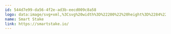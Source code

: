```yaml
---
id: 544d7e99-da56-4f2e-ad3b-eecd009c8a58
logo: data:image/svg+xml,%3Csvg%20width%3D%22200%22%20height%3D%2284%22%20viewBox%3D%220%200%20200%2084%22%20fill%3D%22none%22%20xmlns%3D%22http%3A%2F%2Fwww.w3.org%2F2000%2Fsvg%22%3E%0A%3Cpath%20d%3D%22M143.949%2039.4733L141.491%2041.7327V44.7055H140.084V30H141.491V39.9688L147.714%2034.2808H149.459L144.999%2038.5419L149.875%2044.7055H148.15L143.949%2039.4733Z%22%20fill%3D%22%237A8AA0%22%2F%3E%0A%3Cpath%20d%3D%22M111.266%2044.8244C110.235%2044.8244%20109.244%2044.6592%20108.293%2044.3289C107.355%2043.9986%20106.628%2043.5626%20106.113%2043.0209L106.688%2041.8912C107.19%2042.3933%20107.857%2042.8029%20108.689%2043.12C109.522%2043.4239%20110.38%2043.5758%20111.266%2043.5758C112.508%2043.5758%20113.439%2043.3512%20114.06%2042.902C114.681%2042.4395%20114.992%2041.845%20114.992%2041.1183C114.992%2040.5634%20114.82%2040.1208%20114.476%2039.7904C114.146%2039.4601%20113.736%2039.2091%20113.248%2039.0373C112.759%2038.8524%20112.078%2038.6542%20111.206%2038.4428C110.162%2038.1785%20109.33%2037.9275%20108.709%2037.6897C108.088%2037.4386%20107.553%2037.0621%20107.104%2036.56C106.668%2036.0579%20106.45%2035.3775%20106.45%2034.5187C106.45%2033.8184%20106.635%2033.1842%20107.005%2032.6161C107.375%2032.0347%20107.943%2031.5723%20108.709%2031.2287C109.475%2030.8852%20110.427%2030.7135%20111.563%2030.7135C112.356%2030.7135%20113.129%2030.8258%20113.882%2031.0504C114.648%2031.2618%20115.309%2031.5591%20115.864%2031.9422L115.368%2033.1115C114.787%2032.7284%20114.166%2032.4443%20113.505%2032.2593C112.845%2032.0611%20112.197%2031.962%20111.563%2031.962C110.347%2031.962%20109.429%2032.1999%20108.808%2032.6755C108.2%2033.138%20107.896%2033.7391%20107.896%2034.479C107.896%2035.0339%20108.062%2035.4832%20108.392%2035.8267C108.735%2036.157%20109.158%2036.4146%20109.66%2036.5996C110.176%2036.7714%20110.863%2036.963%20111.721%2037.1744C112.739%2037.4254%20113.558%2037.6764%20114.179%2037.9275C114.813%2038.1653%20115.348%2038.5353%20115.784%2039.0373C116.22%2039.5262%20116.438%2040.1934%20116.438%2041.039C116.438%2041.7393%20116.247%2042.3801%20115.864%2042.9614C115.494%2043.5296%20114.919%2043.9854%20114.139%2044.3289C113.36%2044.6592%20112.402%2044.8244%20111.266%2044.8244Z%22%20fill%3D%22%237A8AA0%22%2F%3E%0A%3Cpath%20d%3D%22M124.47%2044.0713C124.205%2044.3091%20123.882%2044.4941%20123.498%2044.6262C123.115%2044.7451%20122.712%2044.8046%20122.29%2044.8046C121.312%2044.8046%20120.559%2044.5403%20120.03%2044.0118C119.502%2043.4833%20119.237%2042.7368%20119.237%2041.7723V32.0017H120.645V34.2808H123.796V35.47H120.645V41.693C120.645%2042.314%20120.797%2042.7897%20121.1%2043.12C121.404%2043.4371%20121.847%2043.5956%20122.428%2043.5956C123.062%2043.5956%20123.578%2043.4173%20123.974%2043.0605L124.47%2044.0713Z%22%20fill%3D%22%237A8AA0%22%2F%3E%0A%3Cpath%20fill-rule%3D%22evenodd%22%20clip-rule%3D%22evenodd%22%20d%3D%22M136.165%2044.7055V34.2808H134.758V36.2627C134.322%2035.5889%20133.761%2035.0802%20133.074%2034.7367C132.4%2034.3799%20131.64%2034.2016%20130.795%2034.2016C129.817%2034.2016%20128.932%2034.4262%20128.139%2034.8754C127.346%2035.3114%20126.725%2035.9324%20126.276%2036.7384C125.827%2037.5443%20125.602%2038.4626%20125.602%2039.4932C125.602%2040.5237%20125.827%2041.442%20126.276%2042.248C126.725%2043.0539%20127.346%2043.6815%20128.139%2044.1307C128.932%2044.58%20129.817%2044.8046%20130.795%2044.8046C131.667%2044.8046%20132.446%2044.6196%20133.133%2044.2497C133.833%2043.8797%20134.395%2043.3446%20134.818%2042.6443V44.7055H136.165ZM132.876%2043.0605C132.294%2043.3908%20131.64%2043.556%20130.913%2043.556C130.174%2043.556%20129.506%2043.3908%20128.912%2043.0605C128.33%2042.717%20127.868%2042.2348%20127.524%2041.6138C127.194%2040.9928%20127.029%2040.2859%20127.029%2039.4932C127.029%2038.7004%20127.194%2037.9935%20127.524%2037.3726C127.868%2036.7516%20128.33%2036.2759%20128.912%2035.9456C129.506%2035.6021%20130.174%2035.4303%20130.913%2035.4303C131.64%2035.4303%20132.294%2035.6021%20132.876%2035.9456C133.47%2036.2759%20133.933%2036.7516%20134.263%2037.3726C134.606%2037.9935%20134.778%2038.7004%20134.778%2039.4932C134.778%2040.2859%20134.606%2040.9928%20134.263%2041.6138C133.933%2042.2348%20133.47%2042.717%20132.876%2043.0605Z%22%20fill%3D%22%237A8AA0%22%2F%3E%0A%3Cpath%20fill-rule%3D%22evenodd%22%20clip-rule%3D%22evenodd%22%20d%3D%22M157.804%2043.2191C157.263%2043.4437%20156.668%2043.556%20156.021%2043.556C155.056%2043.556%20154.224%2043.3182%20153.523%2042.8425C152.836%2042.3537%20152.361%2041.6864%20152.096%2040.8408L160.658%2039.1761C160.632%2038.2115%20160.394%2037.3527%20159.945%2036.5996C159.509%2035.8465%20158.914%2035.2586%20158.161%2034.8358C157.421%2034.413%20156.589%2034.2016%20155.664%2034.2016C154.673%2034.2016%20153.788%2034.4262%20153.008%2034.8754C152.229%2035.3246%20151.614%2035.9522%20151.165%2036.7582C150.729%2037.5641%20150.511%2038.4758%20150.511%2039.4932C150.511%2040.5105%20150.742%2041.4222%20151.205%2042.2281C151.667%2043.0341%20152.314%2043.6683%20153.147%2044.1307C153.979%2044.58%20154.931%2044.8046%20156.001%2044.8046C156.833%2044.8046%20157.593%2044.6592%20158.28%2044.3686C158.967%2044.0779%20159.542%2043.6551%20160.004%2043.1002L159.211%2042.1885C158.828%2042.6377%20158.359%2042.9813%20157.804%2043.2191ZM153.702%2035.9258C154.283%2035.5823%20154.937%2035.4105%20155.664%2035.4105C156.602%2035.4105%20157.395%2035.6946%20158.042%2036.2627C158.689%2036.8176%20159.092%2037.5311%20159.251%2038.4031L151.898%2039.8301C151.885%2039.7376%20151.878%2039.5923%20151.878%2039.3941C151.878%2038.6145%20152.037%2037.9275%20152.354%2037.3329C152.684%2036.7251%20153.134%2036.2561%20153.702%2035.9258Z%22%20fill%3D%22%237A8AA0%22%2F%3E%0A%3Cpath%20d%3D%22M40.4541%2044.5668C41.5111%2044.8442%2042.6011%2044.9829%2043.7242%2044.9829C45.0454%2044.9829%2046.1685%2044.7848%2047.0933%2044.3884C48.0182%2043.9788%2048.7119%2043.4371%2049.1743%2042.7632C49.6368%2042.0894%2049.868%2041.3363%2049.868%2040.5039C49.868%2039.5394%2049.6103%2038.7797%2049.095%2038.2248C48.593%2037.6566%2047.9918%2037.247%2047.2915%2036.996C46.6045%2036.7317%2045.7325%2036.4873%2044.6755%2036.2627C43.7374%2036.0645%2043.0569%2035.8729%2042.6341%2035.688C42.2113%2035.503%2041.9999%2035.2255%2041.9999%2034.8556C41.9999%2034.4856%2042.1783%2034.1883%2042.535%2033.9637C42.8918%2033.7259%2043.4599%2033.607%2044.2394%2033.607C45.4814%2033.607%2046.763%2033.9637%2048.0843%2034.6772L49.2932%2031.7638C48.6194%2031.3675%2047.8399%2031.0702%2046.9546%2030.872C46.0694%2030.6606%2045.1709%2030.5549%2044.2593%2030.5549C42.9248%2030.5549%2041.7951%2030.7531%2040.8703%2031.1495C39.9586%2031.5458%2039.2716%2032.0876%2038.8091%2032.7746C38.3467%2033.4484%2038.1155%2034.2082%2038.1155%2035.0538C38.1155%2036.0183%2038.3665%2036.7846%2038.8686%2037.3527C39.3706%2037.9209%2039.9718%2038.3371%2040.6721%2038.6013C41.3723%2038.8523%2042.2444%2039.0902%2043.2881%2039.3148C44.2394%2039.5262%2044.9265%2039.731%2045.3493%2039.9292C45.7853%2040.1141%2046.0033%2040.4048%2046.0033%2040.8012C46.0033%2041.5543%2045.2502%2041.9309%2043.744%2041.9309C42.9512%2041.9309%2042.1453%2041.8053%2041.3261%2041.5543C40.5069%2041.3033%2039.7868%2040.973%2039.1659%2040.5634L37.8776%2043.4569C38.5383%2043.9193%2039.3971%2044.2893%2040.4541%2044.5668Z%22%20fill%3D%22%237A8AA0%22%2F%3E%0A%3Cpath%20d%3D%22M68.6455%2034.9745C67.8659%2034.1817%2066.8155%2033.7854%2065.4943%2033.7854C64.7279%2033.7854%2064.0211%2033.9307%2063.3737%2034.2214C62.7263%2034.512%2062.1911%2034.9282%2061.7683%2035.4699C61.3984%2034.9018%2060.9161%2034.479%2060.3216%2034.2015C59.727%2033.9241%2059.0532%2033.7854%2058.3001%2033.7854C57.6527%2033.7854%2057.0515%2033.8977%2056.4966%2034.1223C55.9549%2034.3337%2055.4858%2034.6574%2055.0894%2035.0934V33.9637H51.5022V44.7055H55.2678V39.3742C55.2678%2038.5683%2055.4396%2037.9671%2055.7831%2037.5707C56.1266%2037.1744%2056.589%2036.9762%2057.1704%2036.9762C58.2538%2036.9762%2058.7955%2037.7095%2058.7955%2039.1761V44.7055H62.5611V39.3742C62.5611%2038.5683%2062.7329%2037.9671%2063.0764%2037.5707C63.4199%2037.1744%2063.8757%2036.9762%2064.4439%2036.9762C64.9592%2036.9762%2065.3555%2037.1545%2065.633%2037.5113C65.9237%2037.868%2066.069%2038.4229%2066.069%2039.1761V44.7055H69.8346V38.5617C69.8346%2036.963%2069.4382%2035.7672%2068.6455%2034.9745Z%22%20fill%3D%22%237A8AA0%22%2F%3E%0A%3Cpath%20fill-rule%3D%22evenodd%22%20clip-rule%3D%22evenodd%22%20d%3D%22M83.7222%2033.9637V44.7055H80.1351V43.6353C79.4348%2044.4677%2078.3778%2044.8838%2076.9641%2044.8838C75.9863%2044.8838%2075.0945%2044.6592%2074.2885%2044.21C73.4958%2043.7476%2072.8616%2043.0936%2072.3859%2042.248C71.9235%2041.4024%2071.6923%2040.4246%2071.6923%2039.3148C71.6923%2038.2049%2071.9235%2037.2338%2072.3859%2036.4014C72.8616%2035.5558%2073.4958%2034.9084%2074.2885%2034.4592C75.0945%2034.01%2075.9863%2033.7854%2076.9641%2033.7854C78.2325%2033.7854%2079.23%2034.1553%2079.9567%2034.8952V33.9637H83.7222ZM77.7568%2041.8912C78.4174%2041.8912%2078.9591%2041.6666%2079.3819%2041.2174C79.8047%2040.7549%2080.0161%2040.1207%2080.0161%2039.3148C80.0161%2038.522%2079.8047%2037.901%2079.3819%2037.4518C78.9591%2037.0026%2078.4174%2036.778%2077.7568%2036.778C77.0962%2036.778%2076.5545%2037.0026%2076.1317%2037.4518C75.7089%2037.901%2075.4975%2038.522%2075.4975%2039.3148C75.4975%2040.1207%2075.7089%2040.7549%2076.1317%2041.2174C76.5545%2041.6666%2077.0962%2041.8912%2077.7568%2041.8912Z%22%20fill%3D%22%237A8AA0%22%2F%3E%0A%3Cpath%20d%3D%22M91.2199%2034.1619C90.6121%2034.3997%2090.1167%2034.7631%2089.7335%2035.2519V33.9637H86.1463V44.7055H89.9119V39.7706C89.9119%2038.8722%2090.1365%2038.2049%2090.5857%2037.7689C91.0482%2037.3329%2091.6824%2037.1149%2092.4883%2037.1149C92.7129%2037.1149%2092.997%2037.1347%2093.3405%2037.1744V33.7854C92.5478%2033.7854%2091.8409%2033.9109%2091.2199%2034.1619Z%22%20fill%3D%22%237A8AA0%22%2F%3E%0A%3Cpath%20d%3D%22M101.811%2044.2695C101.494%2044.4677%20101.104%2044.6196%20100.642%2044.7253C100.193%2044.831%2099.7104%2044.8838%2099.1951%2044.8838C97.7946%2044.8838%2096.7178%2044.5403%2095.9646%2043.8533C95.2248%2043.1662%2094.8548%2042.1423%2094.8548%2040.7814V31.5657H98.6204V34.3601H101.058V37.1744H98.6204V40.7417C98.6204%2041.1381%2098.7195%2041.442%2098.9176%2041.6534C99.1158%2041.8648%2099.3867%2041.9705%2099.7302%2041.9705C100.166%2041.9705%20100.549%2041.8582%20100.88%2041.6336L101.811%2044.2695Z%22%20fill%3D%22%237A8AA0%22%2F%3E%0A%3Cpath%20d%3D%22M88.4531%2049.0784C88.1673%2049.0784%2088.0243%2049.2195%2088.0243%2049.5017V49.7393H88.8V50.1408H88.0243V52.689H87.5382V50.1408H87.0384V49.7393H87.5382V49.5782C87.5382%2049.4307%2087.5491%2049.3032%2087.571%2049.1958C87.5946%2049.0866%2087.6456%2048.9891%2087.7239%2048.9036C87.8131%2048.8052%2087.9142%2048.7424%2088.0271%2048.7151C88.14%2048.6878%2088.2729%2048.6741%2088.4258%2048.6741H88.8V49.0784H88.4531Z%22%20fill%3D%22%237A8AA0%22%2F%3E%0A%3Cpath%20d%3D%22M38.0401%2050.1408H38.9305V49.7393H38.0401V48.92H37.554V49.7393H36.9558V50.1408H37.554V51.7631C37.554%2051.8906%2037.5603%2051.9971%2037.5731%2052.0827C37.5858%2052.1683%2037.6131%2052.252%2037.655%2052.334C37.726%2052.4723%2037.8344%2052.5743%2037.98%2052.6399C38.1275%2052.7036%2038.2987%2052.7354%2038.4935%2052.7354C38.6337%2052.7354%2038.7794%2052.72%2038.9305%2052.689V52.2711C38.7866%2052.293%2038.6719%2052.3039%2038.5863%2052.3039C38.468%2052.3039%2038.3679%2052.2866%2038.2859%2052.252C38.2058%2052.2174%2038.1439%2052.161%2038.1002%2052.0827C38.0747%2052.0408%2038.0583%2051.9917%2038.051%2051.9352C38.0437%2051.8788%2038.0401%2051.8041%2038.0401%2051.7112V50.1408Z%22%20fill%3D%22%237A8AA0%22%2F%3E%0A%3Cpath%20d%3D%22M41.2747%2049.7694C41.1636%2049.804%2041.0671%2049.854%2040.9852%2049.9196C40.8869%2049.9906%2040.8031%2050.0862%2040.7339%2050.2064V49.7393H40.2997V52.689H40.7886V51.2087C40.7886%2051.0102%2040.815%2050.8345%2040.8678%2050.6816C40.9206%2050.5268%2041.0134%2050.4021%2041.1464%2050.3074C41.272%2050.2145%2041.4231%2050.1681%2041.5997%2050.1681C41.6707%2050.1681%2041.7445%2050.1772%2041.821%2050.1954V49.7393C41.7518%2049.7248%2041.6817%2049.7175%2041.6107%2049.7175C41.4978%2049.7175%2041.3858%2049.7348%2041.2747%2049.7694Z%22%20fill%3D%22%237A8AA0%22%2F%3E%0A%3Cpath%20fill-rule%3D%22evenodd%22%20clip-rule%3D%22evenodd%22%20d%3D%22M45.2786%2050.2337C45.3169%2050.3174%2045.3424%2050.4103%2045.3551%2050.5122C45.3679%2050.6124%2045.3742%2050.7298%2045.3742%2050.8646V52.689H44.9427V52.2302C44.7078%2052.5907%2044.3436%2052.771%2043.8502%2052.771C43.6372%2052.771%2043.4551%2052.7318%2043.304%2052.6535C43.1528%2052.5734%2043.039%2052.4669%2042.9626%2052.334C42.8861%2052.201%2042.8479%2052.0536%2042.8479%2051.8915C42.8479%2051.4563%2043.0891%2051.1677%2043.5716%2051.0257C43.7137%2050.9875%2043.8766%2050.9538%2044.0605%2050.9247C44.2444%2050.8955%2044.4647%2050.8637%2044.7215%2050.8291L44.8963%2050.8045C44.889%2050.566%2044.8289%2050.3912%2044.716%2050.2801C44.6031%2050.1672%2044.421%2050.1108%2044.1698%2050.1108C43.984%2050.1108%2043.8247%2050.1536%2043.6918%2050.2391C43.5607%2050.3229%2043.4697%2050.4522%2043.4187%2050.627L42.9571%2050.4877C43.0281%2050.2237%2043.1665%2050.0197%2043.3723%2049.8759C43.5798%2049.7302%2043.8475%2049.6574%2044.1752%2049.6574C44.4465%2049.6574%2044.6769%2049.7065%2044.8662%2049.8049C45.0574%2049.9014%2045.1949%2050.0443%2045.2786%2050.2337ZM43.924%2052.364C44.0933%2052.364%2044.2426%2052.334%2044.3719%2052.2739C44.5011%2052.212%2044.6058%2052.13%2044.686%2052.0281C44.7661%2051.9243%2044.818%2051.8096%2044.8416%2051.6839C44.8598%2051.622%2044.8717%2051.5528%2044.8771%2051.4764C44.8844%2051.3999%2044.889%2051.3143%2044.8908%2051.2196L44.757%2051.236C44.5002%2051.2706%2044.3027%2051.2988%2044.1643%2051.3207C44.0277%2051.3425%2043.903%2051.3698%2043.7901%2051.4026C43.6499%2051.4463%2043.5379%2051.5064%2043.4542%2051.5829C43.3723%2051.6594%2043.3313%2051.7613%2043.3313%2051.8888C43.3313%2051.9744%2043.3522%2052.0536%2043.3941%2052.1264C43.436%2052.1974%2043.5015%2052.2548%2043.5907%2052.2985C43.68%2052.3422%2043.791%2052.364%2043.924%2052.364Z%22%20fill%3D%22%237A8AA0%22%2F%3E%0A%3Cpath%20d%3D%22M48.9768%2049.8813C48.802%2049.7357%2048.5671%2049.6628%2048.2722%2049.6628C48.061%2049.6628%2047.8716%2049.702%2047.7041%2049.7803C47.5384%2049.8586%2047.4%2049.9715%2047.2889%2050.119V49.7393H46.8519V52.689H47.3436V51.135C47.3436%2050.8018%2047.4155%2050.5505%2047.5593%2050.3812C47.705%2050.21%2047.9035%2050.1244%2048.1547%2050.1244C48.4424%2050.1244%2048.6473%2050.2264%2048.7693%2050.4303C48.8931%2050.6342%2048.955%2050.8946%2048.955%2051.2114V52.689H49.4466V51.0585C49.4466%2050.84%2049.412%2050.626%2049.3428%2050.4167C49.2736%2050.2054%2049.1516%2050.027%2048.9768%2049.8813Z%22%20fill%3D%22%237A8AA0%22%2F%3E%0A%3Cpath%20d%3D%22M52.0413%2052.7682C51.8083%2052.7682%2051.6016%2052.7336%2051.4213%2052.6644C51.2411%2052.5952%2051.0945%2052.4951%2050.9816%2052.364C50.8687%2052.2329%2050.7959%2052.0754%2050.7631%2051.8915L51.2602%2051.8123C51.3003%2051.9744%2051.3922%2052.1018%2051.5361%2052.1947C51.6799%2052.2875%2051.8583%2052.334%2052.0714%2052.334C52.2717%2052.334%2052.4292%2052.293%2052.5439%2052.2111C52.6604%2052.1273%2052.7187%2052.0126%2052.7187%2051.8669C52.7187%2051.7795%2052.6986%2051.7112%2052.6586%2051.6621C52.6203%2051.6129%2052.5448%2051.5665%2052.4319%2051.5228C52.319%2051.4773%2052.1369%2051.4208%2051.8857%2051.3535C51.6216%2051.2824%2051.4159%2051.2105%2051.2684%2051.1377C51.1209%2051.063%2051.0153%2050.9775%2050.9516%2050.881C50.8879%2050.7845%2050.856%2050.6643%2050.856%2050.5204C50.856%2050.3493%2050.9033%2050.1991%2050.998%2050.0698C51.0927%2049.9387%2051.2256%2049.8376%2051.3968%2049.7666C51.5679%2049.6938%2051.7655%2049.6574%2051.9894%2049.6574C52.2116%2049.6574%2052.411%2049.6938%2052.5876%2049.7666C52.766%2049.8376%2052.9089%2049.9387%2053.0164%2050.0698C53.1256%2050.1991%2053.1903%2050.3493%2053.2103%2050.5204L52.7132%2050.6106C52.6895%2050.4503%2052.6094%2050.3238%2052.4729%2050.2309C52.3381%2050.1381%2052.1651%2050.0916%2051.9539%2050.0916C51.8338%2050.0916%2051.7272%2050.1089%2051.6344%2050.1435C51.5433%2050.1763%2051.4723%2050.2237%2051.4213%2050.2856C51.3704%2050.3456%2051.3449%2050.4157%2051.3449%2050.4959C51.3449%2050.5705%2051.3667%2050.6324%2051.4104%2050.6816C51.4559%2050.7307%2051.5379%2050.7781%2051.6562%2050.8236C51.7746%2050.8673%2051.9521%2050.9192%2052.1888%2050.9793C52.4528%2051.0467%2052.6586%2051.1186%2052.8061%2051.195C52.9536%2051.2715%2053.0592%2051.3617%2053.1229%2051.4654C53.1884%2051.5692%2053.2212%2051.6985%2053.2212%2051.8533C53.2212%2052.0426%2053.1739%2052.2065%2053.0792%2052.3449C52.9845%2052.4814%2052.8489%2052.5861%2052.6722%2052.659C52.4956%2052.7318%2052.2853%2052.7682%2052.0413%2052.7682Z%22%20fill%3D%22%237A8AA0%22%2F%3E%0A%3Cpath%20fill-rule%3D%22evenodd%22%20clip-rule%3D%22evenodd%22%20d%3D%22M56.6505%2049.8595C56.452%2049.7248%2056.219%2049.6574%2055.9513%2049.6574C55.7547%2049.6574%2055.579%2049.6929%2055.4242%2049.7639C55.2694%2049.8349%2055.1365%2049.9369%2055.0254%2050.0698V49.7393H54.5912V54H55.0801V52.4159C55.1875%2052.5306%2055.314%2052.6189%2055.4597%2052.6808C55.6054%2052.7409%2055.7683%2052.771%2055.9486%2052.771C56.2181%2052.771%2056.452%2052.7036%2056.6505%2052.5688C56.8508%2052.4323%2057.0037%2052.2466%2057.1093%2052.0117C57.2168%2051.775%2057.2705%2051.5082%2057.2705%2051.2114C57.2705%2050.9165%2057.2168%2050.6515%2057.1093%2050.4167C57.0037%2050.18%2056.8508%2049.9942%2056.6505%2049.8595ZM56.3637%2052.181C56.2345%2052.2775%2056.076%2052.3258%2055.8885%2052.3258C55.6026%2052.3258%2055.3869%2052.2247%2055.2412%2052.0226C55.0974%2051.8205%2055.0254%2051.5501%2055.0254%2051.2114C55.0254%2050.8728%2055.0974%2050.6033%2055.2412%2050.403C55.385%2050.2027%2055.5963%2050.1026%2055.8748%2050.1026C56.0679%2050.1026%2056.2299%2050.1508%2056.361%2050.2473C56.4939%2050.3438%2056.5922%2050.4758%2056.656%2050.6433C56.7215%2050.809%2056.7543%2050.9984%2056.7543%2051.2114C56.7543%2051.4263%2056.7215%2051.6175%2056.656%2051.785C56.5922%2051.9525%2056.4948%2052.0845%2056.3637%2052.181Z%22%20fill%3D%22%237A8AA0%22%2F%3E%0A%3Cpath%20fill-rule%3D%22evenodd%22%20clip-rule%3D%22evenodd%22%20d%3D%22M60.9065%2050.2337C60.9447%2050.3174%2060.9702%2050.4103%2060.9829%2050.5122C60.9957%2050.6124%2061.0021%2050.7298%2061.0021%2050.8646V52.689H60.5705V52.2302C60.3356%2052.5907%2059.9715%2052.771%2059.478%2052.771C59.265%2052.771%2059.0829%2052.7318%2058.9318%2052.6535C58.7807%2052.5734%2058.6669%2052.4669%2058.5904%2052.334C58.5139%2052.201%2058.4757%2052.0536%2058.4757%2051.8915C58.4757%2051.4563%2058.7169%2051.1677%2059.1995%2051.0257C59.3415%2050.9875%2059.5044%2050.9538%2059.6883%2050.9247C59.8722%2050.8955%2060.0926%2050.8637%2060.3493%2050.8291L60.5241%2050.8045C60.5168%2050.566%2060.4567%2050.3912%2060.3438%2050.2801C60.2309%2050.1672%2060.0489%2050.1108%2059.7976%2050.1108C59.6119%2050.1108%2059.4525%2050.1536%2059.3196%2050.2391C59.1885%2050.3229%2059.0975%2050.4522%2059.0465%2050.627L58.5849%2050.4877C58.6559%2050.2237%2058.7943%2050.0197%2059.0001%2049.8759C59.2077%2049.7302%2059.4753%2049.6574%2059.8031%2049.6574C60.0744%2049.6574%2060.3047%2049.7065%2060.494%2049.8049C60.6852%2049.9014%2060.8227%2050.0443%2060.9065%2050.2337ZM59.5518%2052.364C59.7211%2052.364%2059.8704%2052.334%2059.9997%2052.2739C60.129%2052.212%2060.2337%2052.13%2060.3138%2052.0281C60.3939%2051.9243%2060.4458%2051.8096%2060.4695%2051.6839C60.4877%2051.622%2060.4995%2051.5528%2060.505%2051.4764C60.5123%2051.3999%2060.5168%2051.3143%2060.5186%2051.2196L60.3848%2051.236C60.1281%2051.2706%2059.9305%2051.2988%2059.7921%2051.3207C59.6556%2051.3425%2059.5308%2051.3698%2059.418%2051.4026C59.2778%2051.4463%2059.1658%2051.5064%2059.082%2051.5829C59.0001%2051.6594%2058.9591%2051.7613%2058.9591%2051.8888C58.9591%2051.9744%2058.9801%2052.0536%2059.0219%2052.1264C59.0638%2052.1974%2059.1294%2052.2548%2059.2186%2052.2985C59.3078%2052.3422%2059.4189%2052.364%2059.5518%2052.364Z%22%20fill%3D%22%237A8AA0%22%2F%3E%0A%3Cpath%20d%3D%22M63.4575%2049.7694C63.3465%2049.804%2063.25%2049.854%2063.168%2049.9196C63.0697%2049.9906%2062.986%2050.0862%2062.9168%2050.2064V49.7393H62.4825V52.689H62.9714V51.2087C62.9714%2051.0102%2062.9978%2050.8345%2063.0506%2050.6816C63.1034%2050.5268%2063.1963%2050.4021%2063.3292%2050.3074C63.4548%2050.2145%2063.6059%2050.1681%2063.7826%2050.1681C63.8536%2050.1681%2063.9273%2050.1772%2064.0038%2050.1954V49.7393C63.9346%2049.7248%2063.8645%2049.7175%2063.7935%2049.7175C63.6806%2049.7175%2063.5686%2049.7348%2063.4575%2049.7694Z%22%20fill%3D%22%237A8AA0%22%2F%3E%0A%3Cpath%20fill-rule%3D%22evenodd%22%20clip-rule%3D%22evenodd%22%20d%3D%22M65.595%2051.3507C65.6151%2051.6584%2065.7015%2051.8951%2065.8545%2052.0608C66.0093%2052.2265%2066.2223%2052.3094%2066.4936%2052.3094C66.6866%2052.3094%2066.855%2052.2648%2066.9989%2052.1756C67.1445%2052.0863%2067.2583%2051.958%2067.3403%2051.7905L67.8073%2051.9516C67.6926%2052.2101%2067.5205%2052.4113%2067.2911%2052.5552C67.0617%2052.699%2066.8031%2052.771%2066.5154%2052.771C66.2278%2052.771%2065.9747%2052.7072%2065.7562%2052.5798C65.5395%2052.4523%2065.3711%2052.2721%2065.2509%2052.039C65.1325%2051.8059%2065.0734%2051.5374%2065.0734%2051.2333C65.0734%2050.9146%2065.1316%2050.637%2065.2482%2050.4003C65.3665%2050.1617%2065.5322%2049.9788%2065.7452%2049.8513C65.9601%2049.722%2066.2095%2049.6574%2066.4936%2049.6574C66.7758%2049.6574%2067.0189%2049.7211%2067.2228%2049.8486C67.4286%2049.9742%2067.5861%2050.1554%2067.6953%2050.3921C67.8046%2050.627%2067.8592%2050.9065%2067.8592%2051.2306C67.8592%2051.2834%2067.8583%2051.3234%2067.8565%2051.3507H65.595ZM66.51%2050.0944C66.246%2050.0944%2066.0375%2050.1681%2065.8845%2050.3156C65.7316%2050.4631%2065.6378%2050.6779%2065.6032%2050.9602H67.3512C67.2911%2050.383%2067.0107%2050.0944%2066.51%2050.0944Z%22%20fill%3D%22%237A8AA0%22%2F%3E%0A%3Cpath%20d%3D%22M69.9914%2050.1408H70.8818V49.7393H69.9914V48.92H69.5053V49.7393H68.9071V50.1408H69.5053V51.7631C69.5053%2051.8906%2069.5116%2051.9971%2069.5244%2052.0827C69.5371%2052.1683%2069.5644%2052.252%2069.6063%2052.334C69.6773%2052.4723%2069.7857%2052.5743%2069.9313%2052.6399C70.0788%2052.7036%2070.25%2052.7354%2070.4448%2052.7354C70.585%2052.7354%2070.7307%2052.72%2070.8818%2052.689V52.2711C70.7379%2052.293%2070.6232%2052.3039%2070.5377%2052.3039C70.4193%2052.3039%2070.3192%2052.2866%2070.2372%2052.252C70.1571%2052.2174%2070.0952%2052.161%2070.0515%2052.0827C70.026%2052.0408%2070.0096%2051.9917%2070.0023%2051.9352C69.9951%2051.8788%2069.9914%2051.8041%2069.9914%2051.7112V50.1408Z%22%20fill%3D%22%237A8AA0%22%2F%3E%0A%3Cpath%20d%3D%22M72.2264%2053.0741C72.3193%2053.0814%2072.3848%2053.0577%2072.4231%2053.0031C72.4613%2052.9485%2072.4804%2052.872%2072.4804%2052.7737C72.4804%2052.7373%2072.4795%2052.709%2072.4777%2052.689H72.1964V52.0718H72.7317V52.771C72.7317%2052.9403%2072.6944%2053.0723%2072.6197%2053.167C72.5469%2053.2635%2072.444%2053.3117%2072.3111%2053.3117C72.271%2053.3117%2072.2328%2053.3081%2072.1964%2053.3008L72.2264%2053.0741Z%22%20fill%3D%22%237A8AA0%22%2F%3E%0A%3Cpath%20fill-rule%3D%22evenodd%22%20clip-rule%3D%22evenodd%22%20d%3D%22M78.4621%2049.8595C78.2636%2049.7248%2078.0306%2049.6574%2077.7629%2049.6574C77.5663%2049.6574%2077.3906%2049.6929%2077.2358%2049.7639C77.081%2049.8349%2076.9481%2049.9369%2076.837%2050.0698V49.7393H76.4028V54H76.8917V52.4159C76.9991%2052.5306%2077.1256%2052.6189%2077.2713%2052.6808C77.417%2052.7409%2077.5799%2052.771%2077.7602%2052.771C78.0297%2052.771%2078.2636%2052.7036%2078.4621%2052.5688C78.6624%2052.4323%2078.8153%2052.2466%2078.921%2052.0117C79.0284%2051.775%2079.0821%2051.5082%2079.0821%2051.2114C79.0821%2050.9165%2079.0284%2050.6515%2078.921%2050.4167C78.8153%2050.18%2078.6624%2049.9942%2078.4621%2049.8595ZM78.1753%2052.181C78.0461%2052.2775%2077.8876%2052.3258%2077.7001%2052.3258C77.4142%2052.3258%2077.1985%2052.2247%2077.0528%2052.0226C76.909%2051.8205%2076.837%2051.5501%2076.837%2051.2114C76.837%2050.8728%2076.909%2050.6033%2077.0528%2050.403C77.1967%2050.2027%2077.4079%2050.1026%2077.6864%2050.1026C77.8795%2050.1026%2078.0415%2050.1508%2078.1726%2050.2473C78.3055%2050.3438%2078.4039%2050.4758%2078.4676%2050.6433C78.5331%2050.809%2078.5659%2050.9984%2078.5659%2051.2114C78.5659%2051.4263%2078.5331%2051.6175%2078.4676%2051.785C78.4039%2051.9525%2078.3064%2052.0845%2078.1753%2052.181Z%22%20fill%3D%22%237A8AA0%22%2F%3E%0A%3Cpath%20d%3D%22M81.1367%2049.9196C81.2186%2049.854%2081.3151%2049.804%2081.4262%2049.7694C81.5373%2049.7348%2081.6493%2049.7175%2081.7621%2049.7175C81.8332%2049.7175%2081.9033%2049.7248%2081.9724%2049.7393V50.1954C81.896%2050.1772%2081.8222%2050.1681%2081.7512%2050.1681C81.5746%2050.1681%2081.4235%2050.2145%2081.2978%2050.3074C81.1649%2050.4021%2081.0721%2050.5268%2081.0193%2050.6816C80.9665%2050.8345%2080.9401%2051.0102%2080.9401%2051.2087V52.689H80.4512V49.7393H80.8854V50.2064C80.9546%2050.0862%2081.0384%2049.9906%2081.1367%2049.9196Z%22%20fill%3D%22%237A8AA0%22%2F%3E%0A%3Cpath%20fill-rule%3D%22evenodd%22%20clip-rule%3D%22evenodd%22%20d%3D%22M83.7057%2052.5743C83.9206%2052.7054%2084.1727%2052.771%2084.4623%2052.771C84.7499%2052.771%2085.0012%2052.7063%2085.2161%2052.577C85.4309%2052.4459%2085.5957%2052.263%2085.7104%2052.0281C85.8269%2051.7914%2085.8852%2051.5192%2085.8852%2051.2114C85.8852%2050.9074%2085.8279%2050.6379%2085.7131%2050.403C85.5984%2050.1681%2085.4337%2049.9851%2085.2188%2049.854C85.0039%2049.7229%2084.7518%2049.6574%2084.4623%2049.6574C84.1782%2049.6574%2083.9288%2049.7229%2083.7139%2049.854C83.499%2049.9833%2083.3334%2050.1654%2083.2168%2050.4003C83.1003%2050.6352%2083.042%2050.9055%2083.042%2051.2114C83.042%2051.5155%2083.0994%2051.7859%2083.2141%2052.0226C83.3288%2052.2575%2083.4927%2052.4414%2083.7057%2052.5743ZM85.1369%2052.0144C84.9839%2052.2111%2084.759%2052.3094%2084.4623%2052.3094C84.1709%2052.3094%2083.947%2052.212%2083.7904%2052.0171C83.6356%2051.8205%2083.5582%2051.5519%2083.5582%2051.2114C83.5582%2050.8764%2083.6338%2050.6106%2083.7849%2050.4139C83.9379%2050.2173%2084.1636%2050.119%2084.4623%2050.119C84.7572%2050.119%2084.9821%2050.2164%2085.1369%2050.4112C85.2916%2050.6042%2085.369%2050.8709%2085.369%2051.2114C85.369%2051.5483%2085.2916%2051.8159%2085.1369%2052.0144Z%22%20fill%3D%22%237A8AA0%22%2F%3E%0A%3Cpath%20fill-rule%3D%22evenodd%22%20clip-rule%3D%22evenodd%22%20d%3D%22M90.5168%2052.0608C90.3639%2051.8951%2090.2774%2051.6584%2090.2574%2051.3507H92.5188C92.5206%2051.3234%2092.5215%2051.2834%2092.5215%2051.2306C92.5215%2050.9065%2092.4669%2050.627%2092.3577%2050.3921C92.2484%2050.1554%2092.0909%2049.9742%2091.8852%2049.8486C91.6812%2049.7211%2091.4382%2049.6574%2091.1559%2049.6574C90.8719%2049.6574%2090.6224%2049.722%2090.4076%2049.8513C90.1946%2049.9788%2090.0289%2050.1617%2089.9105%2050.4003C89.794%2050.637%2089.7357%2050.9146%2089.7357%2051.2333C89.7357%2051.5374%2089.7949%2051.8059%2089.9132%2052.039C90.0334%2052.2721%2090.2018%2052.4523%2090.4185%2052.5798C90.637%2052.7072%2090.8901%2052.771%2091.1778%2052.771C91.4655%2052.771%2091.724%2052.699%2091.9535%2052.5552C92.1829%2052.4113%2092.3549%2052.2101%2092.4697%2051.9516L92.0026%2051.7905C91.9207%2051.958%2091.8069%2052.0863%2091.6612%2052.1756C91.5174%2052.2648%2091.3489%2052.3094%2091.1559%2052.3094C90.8846%2052.3094%2090.6716%2052.2265%2090.5168%2052.0608ZM90.5469%2050.3156C90.6998%2050.1681%2090.9083%2050.0944%2091.1723%2050.0944C91.673%2050.0944%2091.9535%2050.383%2092.0135%2050.9602H90.2656C90.3002%2050.6779%2090.3939%2050.4631%2090.5469%2050.3156Z%22%20fill%3D%22%237A8AA0%22%2F%3E%0A%3Cpath%20d%3D%22M95.0116%2052.7682C94.7785%2052.7682%2094.5718%2052.7336%2094.3916%2052.6644C94.2113%2052.5952%2094.0647%2052.4951%2093.9519%2052.364C93.839%2052.2329%2093.7661%2052.0754%2093.7334%2051.8915L94.2304%2051.8123C94.2705%2051.9744%2094.3624%2052.1018%2094.5063%2052.1947C94.6501%2052.2875%2094.8286%2052.334%2095.0416%2052.334C95.2419%2052.334%2095.3994%2052.293%2095.5141%2052.2111C95.6306%2052.1273%2095.6889%2052.0126%2095.6889%2051.8669C95.6889%2051.7795%2095.6689%2051.7112%2095.6288%2051.6621C95.5906%2051.6129%2095.515%2051.5665%2095.4021%2051.5228C95.2892%2051.4773%2095.1072%2051.4208%2094.8559%2051.3535C94.5919%2051.2824%2094.3861%2051.2105%2094.2386%2051.1377C94.0911%2051.063%2093.9855%2050.9775%2093.9218%2050.881C93.8581%2050.7845%2093.8262%2050.6643%2093.8262%2050.5204C93.8262%2050.3493%2093.8736%2050.1991%2093.9682%2050.0698C94.0629%2049.9387%2094.1958%2049.8376%2094.367%2049.7666C94.5382%2049.6938%2094.7357%2049.6574%2094.9597%2049.6574C95.1818%2049.6574%2095.3812%2049.6938%2095.5578%2049.7666C95.7362%2049.8376%2095.8792%2049.9387%2095.9866%2050.0698C96.0958%2050.1991%2096.1605%2050.3493%2096.1805%2050.5204L95.6834%2050.6106C95.6598%2050.4503%2095.5797%2050.3238%2095.4431%2050.2309C95.3084%2050.1381%2095.1354%2050.0916%2094.9242%2050.0916C94.804%2050.0916%2094.6975%2050.1089%2094.6046%2050.1435C94.5136%2050.1763%2094.4426%2050.2237%2094.3916%2050.2856C94.3406%2050.3456%2094.3151%2050.4157%2094.3151%2050.4959C94.3151%2050.5705%2094.337%2050.6324%2094.3807%2050.6816C94.4262%2050.7307%2094.5081%2050.7781%2094.6265%2050.8236C94.7448%2050.8673%2094.9223%2050.9192%2095.159%2050.9793C95.4231%2051.0467%2095.6288%2051.1186%2095.7763%2051.195C95.9238%2051.2715%2096.0294%2051.3617%2096.0931%2051.4654C96.1587%2051.5692%2096.1914%2051.6985%2096.1914%2051.8533C96.1914%2052.0426%2096.1441%2052.2065%2096.0494%2052.3449C95.9547%2052.4814%2095.8191%2052.5861%2095.6425%2052.659C95.4659%2052.7318%2095.2556%2052.7682%2095.0116%2052.7682Z%22%20fill%3D%22%237A8AA0%22%2F%3E%0A%3Cpath%20d%3D%22M98.0585%2052.6644C98.2387%2052.7336%2098.4454%2052.7682%2098.6785%2052.7682C98.9225%2052.7682%2099.1328%2052.7318%2099.3094%2052.659C99.486%2052.5861%2099.6217%2052.4814%2099.7163%2052.3449C99.811%2052.2065%2099.8583%2052.0426%2099.8583%2051.8533C99.8583%2051.6985%2099.8256%2051.5692%2099.76%2051.4654C99.6963%2051.3617%2099.5907%2051.2715%2099.4432%2051.195C99.2957%2051.1186%2099.09%2051.0467%2098.826%2050.9793C98.5893%2050.9192%2098.4117%2050.8673%2098.2934%2050.8236C98.175%2050.7781%2098.0931%2050.7307%2098.0476%2050.6816C98.0039%2050.6324%2097.982%2050.5705%2097.982%2050.4959C97.982%2050.4157%2098.0075%2050.3456%2098.0585%2050.2856C98.1095%2050.2237%2098.1805%2050.1763%2098.2715%2050.1435C98.3644%2050.1089%2098.4709%2050.0916%2098.5911%2050.0916C98.8023%2050.0916%2098.9753%2050.1381%2099.11%2050.2309C99.2466%2050.3238%2099.3267%2050.4503%2099.3503%2050.6106L99.8474%2050.5204C99.8274%2050.3493%2099.7628%2050.1991%2099.6535%2050.0698C99.5461%2049.9387%2099.4032%2049.8376%2099.2247%2049.7666C99.0481%2049.6938%2098.8487%2049.6574%2098.6266%2049.6574C98.4026%2049.6574%2098.2051%2049.6938%2098.0339%2049.7666C97.8628%2049.8376%2097.7298%2049.9387%2097.6352%2050.0698C97.5405%2050.1991%2097.4931%2050.3493%2097.4931%2050.5204C97.4931%2050.6643%2097.525%2050.7845%2097.5887%2050.881C97.6524%2050.9775%2097.7581%2051.063%2097.9055%2051.1377C98.053%2051.2105%2098.2588%2051.2824%2098.5228%2051.3535C98.7741%2051.4208%2098.9561%2051.4773%2099.069%2051.5228C99.1819%2051.5665%2099.2575%2051.6129%2099.2957%2051.6621C99.3358%2051.7112%2099.3558%2051.7795%2099.3558%2051.8669C99.3558%2052.0126%2099.2975%2052.1273%2099.181%2052.2111C99.0663%2052.293%2098.9088%2052.334%2098.7085%2052.334C98.4955%2052.334%2098.317%2052.2875%2098.1732%2052.1947C98.0294%2052.1018%2097.9374%2051.9744%2097.8974%2051.8123L97.4003%2051.8915C97.433%2052.0754%2097.5059%2052.2329%2097.6188%2052.364C97.7317%2052.4951%2097.8782%2052.5952%2098.0585%2052.6644Z%22%20fill%3D%22%237A8AA0%22%2F%3E%0A%3Cpath%20d%3D%22M101.772%2049.2177H101.286V48.7151H101.772V49.2177Z%22%20fill%3D%22%237A8AA0%22%2F%3E%0A%3Cpath%20d%3D%22M101.772%2052.689H101.286V49.7393H101.772V52.689Z%22%20fill%3D%22%237A8AA0%22%2F%3E%0A%3Cpath%20fill-rule%3D%22evenodd%22%20clip-rule%3D%22evenodd%22%20d%3D%22M103.861%2052.5743C104.076%2052.7054%20104.329%2052.771%20104.618%2052.771C104.906%2052.771%20105.157%2052.7063%20105.372%2052.577C105.587%2052.4459%20105.751%2052.263%20105.866%2052.0281C105.983%2051.7914%20106.041%2051.5192%20106.041%2051.2114C106.041%2050.9074%20105.984%2050.6379%20105.869%2050.403C105.754%2050.1681%20105.589%2049.9851%20105.375%2049.854C105.16%2049.7229%20104.908%2049.6574%20104.618%2049.6574C104.334%2049.6574%20104.085%2049.7229%20103.87%2049.854C103.655%2049.9833%20103.489%2050.1654%20103.373%2050.4003C103.256%2050.6352%20103.198%2050.9055%20103.198%2051.2114C103.198%2051.5155%20103.255%2051.7859%20103.37%2052.0226C103.485%2052.2575%20103.648%2052.4414%20103.861%2052.5743ZM105.293%2052.0144C105.14%2052.2111%20104.915%2052.3094%20104.618%2052.3094C104.327%2052.3094%20104.103%2052.212%20103.946%2052.0171C103.791%2051.8205%20103.714%2051.5519%20103.714%2051.2114C103.714%2050.8764%20103.79%2050.6106%20103.941%2050.4139C104.094%2050.2173%20104.319%2050.119%20104.618%2050.119C104.913%2050.119%20105.138%2050.2164%20105.293%2050.4112C105.447%2050.6042%20105.525%2050.8709%20105.525%2051.2114C105.525%2051.5483%20105.447%2051.8159%20105.293%2052.0144Z%22%20fill%3D%22%237A8AA0%22%2F%3E%0A%3Cpath%20d%3D%22M108.83%2049.6628C109.125%2049.6628%20109.36%2049.7357%20109.535%2049.8813C109.71%2050.027%20109.832%2050.2054%20109.901%2050.4167C109.97%2050.626%20110.005%2050.84%20110.005%2051.0585V52.689H109.513V51.2114C109.513%2050.8946%20109.451%2050.6342%20109.327%2050.4303C109.205%2050.2264%20109%2050.1244%20108.713%2050.1244C108.461%2050.1244%20108.263%2050.21%20108.117%2050.3812C107.973%2050.5505%20107.902%2050.8018%20107.902%2051.135V52.689H107.41V49.7393H107.847V50.119C107.958%2049.9715%20108.096%2049.8586%20108.262%2049.7803C108.43%2049.702%20108.619%2049.6628%20108.83%2049.6628Z%22%20fill%3D%22%237A8AA0%22%2F%3E%0A%3Cpath%20fill-rule%3D%22evenodd%22%20clip-rule%3D%22evenodd%22%20d%3D%22M113.828%2050.5122C113.816%2050.4103%20113.79%2050.3174%20113.752%2050.2337C113.668%2050.0443%20113.531%2049.9014%20113.339%2049.8049C113.15%2049.7065%20112.92%2049.6574%20112.648%2049.6574C112.321%2049.6574%20112.053%2049.7302%20111.845%2049.8759C111.64%2050.0197%20111.501%2050.2237%20111.43%2050.4877L111.892%2050.627C111.943%2050.4522%20112.034%2050.3229%20112.165%2050.2391C112.298%2050.1536%20112.457%2050.1108%20112.643%2050.1108C112.894%2050.1108%20113.076%2050.1672%20113.189%2050.2801C113.302%2050.3912%20113.362%2050.566%20113.369%2050.8045L113.195%2050.8291C112.938%2050.8637%20112.718%2050.8955%20112.534%2050.9247C112.35%2050.9538%20112.187%2050.9875%20112.045%2051.0257C111.562%2051.1677%20111.321%2051.4563%20111.321%2051.8915C111.321%2052.0536%20111.359%2052.201%20111.436%2052.334C111.512%2052.4669%20111.626%2052.5734%20111.777%2052.6535C111.928%2052.7318%20112.11%2052.771%20112.323%2052.771C112.817%2052.771%20113.181%2052.5907%20113.416%2052.2302V52.689H113.847V50.8646C113.847%2050.7298%20113.841%2050.6124%20113.828%2050.5122ZM112.845%2052.2739C112.716%2052.334%20112.567%2052.364%20112.397%2052.364C112.264%2052.364%20112.153%2052.3422%20112.064%2052.2985C111.975%2052.2548%20111.909%2052.1974%20111.867%2052.1264C111.825%2052.0536%20111.805%2051.9744%20111.805%2051.8888C111.805%2051.7613%20111.845%2051.6594%20111.927%2051.5829C112.011%2051.5064%20112.123%2051.4463%20112.263%2051.4026C112.376%2051.3698%20112.501%2051.3425%20112.638%2051.3207C112.776%2051.2988%20112.973%2051.2706%20113.23%2051.236L113.364%2051.2196C113.362%2051.3143%20113.358%2051.3999%20113.35%2051.4764C113.345%2051.5528%20113.333%2051.622%20113.315%2051.6839C113.291%2051.8096%20113.239%2051.9243%20113.159%2052.0281C113.079%2052.13%20112.974%2052.212%20112.845%2052.2739Z%22%20fill%3D%22%237A8AA0%22%2F%3E%0A%3Cpath%20d%3D%22M115.869%2052.689H115.383V48.6741H115.869V52.689Z%22%20fill%3D%22%237A8AA0%22%2F%3E%0A%3Cpath%20fill-rule%3D%22evenodd%22%20clip-rule%3D%22evenodd%22%20d%3D%22M119.978%2052.6726C120.165%2052.7382%20120.373%2052.771%20120.601%2052.771C120.83%2052.771%20121.025%2052.7409%20121.185%2052.6808C121.287%2052.6499%20121.386%2052.6044%20121.483%2052.5443C121.579%2052.4842%20121.663%2052.4141%20121.734%2052.334L122.149%2052.7273L122.466%2052.3886L121.966%2051.927C122.001%2051.8032%20122.018%2051.6175%20122.018%2051.3698V50.7307H121.573L121.576%2051.2743C121.576%2051.3835%20121.571%2051.4755%20121.562%2051.5501L120.404%2050.474C120.267%2050.3502%20120.175%2050.2619%20120.125%2050.2091C120.053%2050.1253%20120.001%2050.0516%20119.97%2049.9879C119.939%2049.9223%20119.923%2049.8404%20119.923%2049.7421C119.923%2049.4962%20120.025%2049.3233%20120.229%2049.2231C120.344%2049.1685%20120.472%2049.1412%20120.614%2049.1412C120.816%2049.1412%20120.976%2049.1885%20121.092%2049.2832C121.172%2049.3451%20121.23%2049.4234%20121.264%2049.5181L121.74%2049.3952C121.712%2049.3132%20121.673%2049.235%20121.622%2049.1603C121.573%2049.0838%20121.515%2049.0165%20121.447%2048.9582C121.345%2048.8653%20121.222%2048.7961%20121.076%2048.7506C120.932%2048.7033%20120.778%2048.6796%20120.614%2048.6796C120.399%2048.6796%20120.209%2048.7151%20120.043%2048.7861C119.852%2048.8662%20119.701%2048.9928%20119.59%2049.1658C119.481%2049.3369%20119.426%2049.529%20119.426%2049.7421C119.426%2049.9005%20119.456%2050.0388%20119.516%2050.1572C119.578%2050.2755%20119.677%2050.4066%20119.814%2050.5505C119.667%2050.6215%20119.554%2050.7062%20119.475%2050.8045C119.386%2050.9083%20119.32%2051.0294%20119.276%2051.1677C119.232%2051.3043%20119.211%2051.4463%20119.213%2051.5938C119.224%2051.9106%20119.324%2052.171%20119.514%2052.3749C119.637%2052.5078%20119.792%2052.6071%20119.978%2052.6726ZM120.863%2052.2875C120.792%2052.2985%20120.708%2052.3039%20120.612%2052.3039C120.466%2052.3039%20120.326%2052.2821%20120.191%2052.2384C120.058%2052.1929%20119.954%2052.1255%20119.88%2052.0363C119.767%2051.9088%20119.71%2051.7486%20119.71%2051.5556C119.71%2051.379%20119.757%2051.2324%20119.85%2051.1158C119.931%2051.0175%20120.043%2050.9456%20120.183%2050.9001L121.382%2051.998C121.342%2052.0399%20121.297%2052.0791%20121.248%2052.1155C121.201%2052.1519%20121.139%2052.1883%20121.062%2052.2247C121%2052.2557%20120.934%2052.2766%20120.863%2052.2875Z%22%20fill%3D%22%237A8AA0%22%2F%3E%0A%3Cpath%20d%3D%22M126.743%2049.0784C126.457%2049.0784%20126.314%2049.2195%20126.314%2049.5017V49.7393H127.09V50.1408H126.314V52.689H125.828V50.1408H125.328V49.7393H125.828V49.5782C125.828%2049.4307%20125.839%2049.3032%20125.861%2049.1958C125.884%2049.0866%20125.935%2048.9891%20126.014%2048.9036C126.103%2048.8052%20126.204%2048.7424%20126.317%2048.7151C126.43%2048.6878%20126.563%2048.6741%20126.716%2048.6741H127.09V49.0784H126.743Z%22%20fill%3D%22%237A8AA0%22%2F%3E%0A%3Cpath%20fill-rule%3D%22evenodd%22%20clip-rule%3D%22evenodd%22%20d%3D%22M128.807%2052.0608C128.654%2051.8951%20128.567%2051.6584%20128.547%2051.3507H130.809C130.81%2051.3234%20130.811%2051.2834%20130.811%2051.2306C130.811%2050.9065%20130.757%2050.627%20130.647%2050.3921C130.538%2050.1554%20130.381%2049.9742%20130.175%2049.8486C129.971%2049.7211%20129.728%2049.6574%20129.446%2049.6574C129.162%2049.6574%20128.912%2049.722%20128.697%2049.8513C128.484%2049.9788%20128.319%2050.1617%20128.2%2050.4003C128.084%2050.637%20128.026%2050.9146%20128.026%2051.2333C128.026%2051.5374%20128.085%2051.8059%20128.203%2052.039C128.323%2052.2721%20128.492%2052.4523%20128.708%2052.5798C128.927%2052.7072%20129.18%2052.771%20129.468%2052.771C129.755%2052.771%20130.014%2052.699%20130.243%2052.5552C130.473%2052.4113%20130.645%2052.2101%20130.759%2051.9516L130.292%2051.7905C130.21%2051.958%20130.097%2052.0863%20129.951%2052.1756C129.807%2052.2648%20129.639%2052.3094%20129.446%2052.3094C129.174%2052.3094%20128.961%2052.2265%20128.807%2052.0608ZM128.837%2050.3156C128.99%2050.1681%20129.198%2050.0944%20129.462%2050.0944C129.963%2050.0944%20130.243%2050.383%20130.303%2050.9602H128.555C128.59%2050.6779%20128.684%2050.4631%20128.837%2050.3156Z%22%20fill%3D%22%237A8AA0%22%2F%3E%0A%3Cpath%20fill-rule%3D%22evenodd%22%20clip-rule%3D%22evenodd%22%20d%3D%22M134.401%2050.2337C134.439%2050.3174%20134.464%2050.4103%20134.477%2050.5122C134.49%2050.6124%20134.496%2050.7298%20134.496%2050.8646V52.689H134.065V52.2302C133.83%2052.5907%20133.466%2052.771%20132.972%2052.771C132.759%2052.771%20132.577%2052.7318%20132.426%2052.6535C132.275%2052.5734%20132.161%2052.4669%20132.085%2052.334C132.008%2052.201%20131.97%2052.0536%20131.97%2051.8915C131.97%2051.4563%20132.211%2051.1677%20132.694%2051.0257C132.836%2050.9875%20132.999%2050.9538%20133.182%2050.9247C133.366%2050.8955%20133.587%2050.8637%20133.843%2050.8291L134.018%2050.8045C134.011%2050.566%20133.951%2050.3912%20133.838%2050.2801C133.725%2050.1672%20133.543%2050.1108%20133.292%2050.1108C133.106%2050.1108%20132.947%2050.1536%20132.814%2050.2391C132.683%2050.3229%20132.592%2050.4522%20132.541%2050.627L132.079%2050.4877C132.15%2050.2237%20132.288%2050.0197%20132.494%2049.8759C132.702%2049.7302%20132.969%2049.6574%20133.297%2049.6574C133.568%2049.6574%20133.799%2049.7065%20133.988%2049.8049C134.179%2049.9014%20134.317%2050.0443%20134.401%2050.2337ZM133.046%2052.364C133.215%2052.364%20133.365%2052.334%20133.494%2052.2739C133.623%2052.212%20133.728%2052.13%20133.808%2052.0281C133.888%2051.9243%20133.94%2051.8096%20133.964%2051.6839C133.982%2051.622%20133.994%2051.5528%20133.999%2051.4764C134.006%2051.3999%20134.011%2051.3143%20134.013%2051.2196L133.879%2051.236C133.622%2051.2706%20133.425%2051.2988%20133.286%2051.3207C133.15%2051.3425%20133.025%2051.3698%20132.912%2051.4026C132.772%2051.4463%20132.66%2051.5064%20132.576%2051.5829C132.494%2051.6594%20132.453%2051.7613%20132.453%2051.8888C132.453%2051.9744%20132.474%2052.0536%20132.516%2052.1264C132.558%2052.1974%20132.623%2052.2548%20132.713%2052.2985C132.802%2052.3422%20132.913%2052.364%20133.046%2052.364Z%22%20fill%3D%22%237A8AA0%22%2F%3E%0A%3Cpath%20d%3D%22M136.733%2050.1408H137.624V49.7393H136.733V48.92H136.247V49.7393H135.649V50.1408H136.247V51.7631C136.247%2051.8906%20136.253%2051.9971%20136.266%2052.0827C136.279%2052.1683%20136.306%2052.252%20136.348%2052.334C136.419%2052.4723%20136.527%2052.5743%20136.673%2052.6399C136.821%2052.7036%20136.992%2052.7354%20137.187%2052.7354C137.327%2052.7354%20137.472%2052.72%20137.624%2052.689V52.2711C137.48%2052.293%20137.365%2052.3039%20137.279%2052.3039C137.161%2052.3039%20137.061%2052.2866%20136.979%2052.252C136.899%2052.2174%20136.837%2052.161%20136.793%2052.0827C136.768%2052.0408%20136.751%2051.9917%20136.744%2051.9352C136.737%2051.8788%20136.733%2051.8041%20136.733%2051.7112V50.1408Z%22%20fill%3D%22%237A8AA0%22%2F%3E%0A%3Cpath%20d%3D%22M141.041%2049.7393H141.53V52.689H141.096V52.3094C140.985%2052.4569%20140.845%2052.5698%20140.678%2052.6481C140.512%2052.7263%20140.324%2052.7655%20140.113%2052.7655C139.818%2052.7655%20139.583%2052.6927%20139.408%2052.547C139.233%2052.4013%20139.111%2052.2238%20139.042%2052.0144C138.973%2051.8032%20138.938%2051.5883%20138.938%2051.3698V49.7393H139.43V51.2169C139.43%2051.5337%20139.491%2051.7941%20139.613%2051.998C139.737%2052.202%20139.942%2052.3039%20140.23%2052.3039C140.481%2052.3039%20140.679%2052.2193%20140.823%2052.0499C140.968%2051.8788%20141.041%2051.6266%20141.041%2051.2934V49.7393Z%22%20fill%3D%22%237A8AA0%22%2F%3E%0A%3Cpath%20d%3D%22M144.04%2049.7694C143.929%2049.804%20143.833%2049.854%20143.751%2049.9196C143.652%2049.9906%20143.569%2050.0862%20143.499%2050.2064V49.7393H143.065V52.689H143.554V51.2087C143.554%2051.0102%20143.58%2050.8345%20143.633%2050.6816C143.686%2050.5268%20143.779%2050.4021%20143.912%2050.3074C144.037%2050.2145%20144.188%2050.1681%20144.365%2050.1681C144.436%2050.1681%20144.51%2050.1772%20144.586%2050.1954V49.7393C144.517%2049.7248%20144.447%2049.7175%20144.376%2049.7175C144.263%2049.7175%20144.151%2049.7348%20144.04%2049.7694Z%22%20fill%3D%22%237A8AA0%22%2F%3E%0A%3Cpath%20fill-rule%3D%22evenodd%22%20clip-rule%3D%22evenodd%22%20d%3D%22M146.178%2051.3507C146.198%2051.6584%20146.284%2051.8951%20146.437%2052.0608C146.592%2052.2265%20146.805%2052.3094%20147.076%2052.3094C147.269%2052.3094%20147.438%2052.2648%20147.581%2052.1756C147.727%2052.0863%20147.841%2051.958%20147.923%2051.7905L148.39%2051.9516C148.275%2052.2101%20148.103%2052.4113%20147.874%2052.5552C147.644%2052.699%20147.386%2052.771%20147.098%2052.771C146.81%2052.771%20146.557%2052.7072%20146.339%2052.5798C146.122%2052.4523%20145.954%2052.2721%20145.833%2052.039C145.715%2051.8059%20145.656%2051.5374%20145.656%2051.2333C145.656%2050.9146%20145.714%2050.637%20145.831%2050.4003C145.949%2050.1617%20146.115%2049.9788%20146.328%2049.8513C146.543%2049.722%20146.792%2049.6574%20147.076%2049.6574C147.358%2049.6574%20147.601%2049.7211%20147.805%2049.8486C148.011%2049.9742%20148.169%2050.1554%20148.278%2050.3921C148.387%2050.627%20148.442%2050.9065%20148.442%2051.2306C148.442%2051.2834%20148.441%2051.3234%20148.439%2051.3507H146.178ZM147.093%2050.0944C146.829%2050.0944%20146.62%2050.1681%20146.467%2050.3156C146.314%2050.4631%20146.22%2050.6779%20146.186%2050.9602H147.934C147.874%2050.383%20147.593%2050.0944%20147.093%2050.0944Z%22%20fill%3D%22%237A8AA0%22%2F%3E%0A%3Cpath%20d%3D%22M152.656%2049.7694C152.545%2049.804%20152.449%2049.854%20152.367%2049.9196C152.269%2049.9906%20152.185%2050.0862%20152.116%2050.2064V49.7393H151.681V52.689H152.17V51.2087C152.17%2051.0102%20152.197%2050.8345%20152.249%2050.6816C152.302%2050.5268%20152.395%2050.4021%20152.528%2050.3074C152.654%2050.2145%20152.805%2050.1681%20152.981%2050.1681C153.052%2050.1681%20153.126%2050.1772%20153.203%2050.1954V49.7393C153.133%2049.7248%20153.063%2049.7175%20152.992%2049.7175C152.879%2049.7175%20152.767%2049.7348%20152.656%2049.7694Z%22%20fill%3D%22%237A8AA0%22%2F%3E%0A%3Cpath%20d%3D%22M155.03%2049.2177H154.544V48.7151H155.03V49.2177Z%22%20fill%3D%22%237A8AA0%22%2F%3E%0A%3Cpath%20d%3D%22M155.03%2052.689H154.544V49.7393H155.03V52.689Z%22%20fill%3D%22%237A8AA0%22%2F%3E%0A%3Cpath%20d%3D%22M157.106%2052.5743C157.317%2052.7054%20157.57%2052.771%20157.863%2052.771C158.167%2052.771%20158.427%2052.6981%20158.644%2052.5525C158.861%2052.4068%20159.021%2052.1965%20159.125%2051.9216L158.633%2051.7932C158.496%2052.1373%20158.24%2052.3094%20157.863%2052.3094C157.577%2052.3094%20157.357%2052.212%20157.204%2052.0171C157.053%2051.8205%20156.976%2051.5528%20156.972%2051.2142C156.976%2050.881%20157.052%2050.6151%20157.199%2050.4167C157.348%2050.2182%20157.57%2050.119%20157.863%2050.119C158.043%2050.119%20158.202%2050.1672%20158.341%2050.2637C158.481%2050.3584%20158.582%2050.4904%20158.644%2050.6597L159.125%2050.515C159.074%2050.3402%20158.988%2050.1881%20158.868%2050.0589C158.749%2049.9296%20158.605%2049.8304%20158.434%2049.7612C158.262%2049.692%20158.074%2049.6574%20157.868%2049.6574C157.577%2049.6574%20157.326%2049.7229%20157.114%2049.854C156.903%2049.9833%20156.741%2050.1654%20156.628%2050.4003C156.517%2050.6352%20156.46%2050.9065%20156.456%2051.2142C156.46%2051.5182%20156.516%2051.7877%20156.625%2052.0226C156.737%2052.2575%20156.897%2052.4414%20157.106%2052.5743Z%22%20fill%3D%22%237A8AA0%22%2F%3E%0A%3Cpath%20d%3D%22M161.87%2049.6628C162.165%2049.6628%20162.4%2049.7357%20162.574%2049.8813C162.749%2050.027%20162.871%2050.2054%20162.94%2050.4167C163.01%2050.626%20163.044%2050.84%20163.044%2051.0585V52.689H162.553V51.2114C162.553%2050.8946%20162.491%2050.6342%20162.367%2050.4303C162.245%2050.2264%20162.04%2050.1244%20161.752%2050.1244C161.501%2050.1244%20161.303%2050.21%20161.157%2050.3812C161.013%2050.5505%20160.941%2050.8018%20160.941%2051.135V52.689H160.45V48.7561H160.887V50.119C160.998%2049.9715%20161.136%2049.8586%20161.302%2049.7803C161.469%2049.702%20161.659%2049.6628%20161.87%2049.6628Z%22%20fill%3D%22%237A8AA0%22%2F%3E%0A%3C%2Fsvg%3E%0A
name: Smart Stake
link: https://smartstake.io/
---
```

